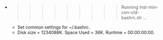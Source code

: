 * >>>>>>>>> Running inst-min-con-cld-bashrc.sh ...
  * Set common settings for ~/.bashrc.
  * Disk size = 1234088K. Space Used = 36K. Runtime = 00:00:00:00.
